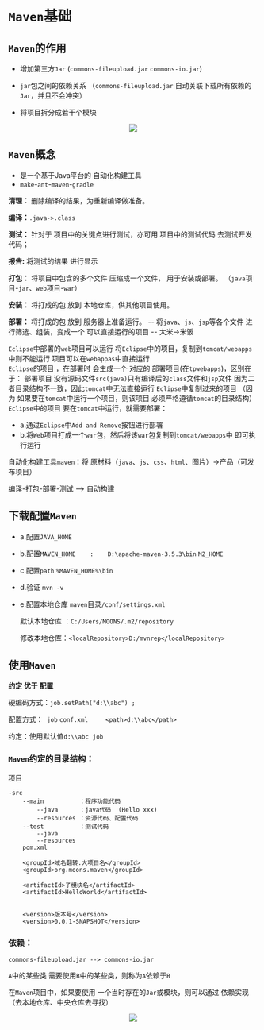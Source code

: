 # `Maven`基础



## `Maven`的作用

- 增加第三方`Jar`   (`commons-fileupload.jar`   `commons-io.jar`)
- `jar`包之间的依赖关系 （`commons-fileupload.jar` 自动关联下载所有依赖的`Jar`，并且不会冲突）

- 将项目拆分成若干个模块
<div align="center">
<img src="https://github.com/ZP-AlwaysWin/Java-Learn/blob/master/Maven%E5%AD%A6%E4%B9%A0%E7%AC%94%E8%AE%B0/Maven%E5%9B%BE%E7%89%87/%E9%A1%B9%E7%9B%AE%E6%A8%A1%E5%9D%97.png" />
</div>

## `Maven`概念
- 是一个基于Java平台的 自动化构建工具
- `make`-`ant`-`maven`-`gradle`

**清理：** 删除编译的结果，为重新编译做准备。

**编译：**`.java->.class`

**测试：** 针对于 项目中的关键点进行测试，亦可用 项目中的测试代码 去测试开发代码；

**报告:** 将测试的结果 进行显示

**打包：** 将项目中包含的多个文件 压缩成一个文件， 用于安装或部署。 （`java`项目-`jar`、`web`项目-`war`）

**安装：** 将打成的包  放到  本地仓库，供其他项目使用。

**部署：** 将打成的包  放到  服务器上准备运行。
-- 将`java`、`js`、`jsp`等各个文件 进行筛选、组装，变成一个 可以直接运行的项目
-- 大米->米饭


`Eclipse`中部署的`web`项目可以运行
将`Eclipse`中的项目，复制到`tomcat/webapps`中则不能运行
项目可以在`webappas`中直接运行
​	
`Eclipse`的项目 ，在部署时 会生成一个 对应的 部署项目(在`tpwebapps`)，区别在于： 部署项目 没有源码文件`src(java)`只有编译后的`class`文件和`jsp`文件
因为二者目录结构不一致，因此`tomcat`中无法直接运行 `Eclipse`中复制过来的项目 （因为 如果要在`tomcat`中运行一个项目，则该项目 必须严格遵循`tomcat`的目录结构）
​	
`Eclipse`中的项目 要在`tomcat`中运行，就需要部署： 

- a.通过`Eclipse`中`Add and Remove`按钮进行部署
- b.将`Web`项目打成一个`war`包，然后将该`war`包复制到`tomcat/webapps`中 即可执行运行


 自动化构建工具`maven`：将 原材料（`java`、`js`、`css`、`html`、图片）->产品（可发布项目）

 编译-打包-部署-测试   --> 自动构建



## 下载配置`Maven`

- a.配置`JAVA_HOME`
- b.配置`MAVEN_HOME    :    D:\apache-maven-3.5.3\bin`
	`M2_HOME`
- c.配置`path`
	`%MAVEN_HOME%\bin`
- d.验证
	`mvn -v`
- e.配置本地仓库  `maven`目录`/conf/settings.xml`
	
	默认本地仓库 ：`C:/Users/MOONS/.m2/repository`
	
	修改本地仓库：`<localRepository>D:/mvnrep</localRepository>`
	
## 使用`Maven`

**约定 优于 配置**

硬编码方式：`job.setPath("d:\\abc") ;`

配置方式：
​	`job`
​	`conf.xml     <path>d:\\abc</path>`

约定：使用默认值`d:\\abc`
​	`job`


### `Maven`约定的目录结构：
项目
```
-src				
	--main			：程序功能代码
		--java		：java代码  (Hello xxx)
		--resources ：资源代码、配置代码
	--test			：测试代码
		--java			
		--resources	
	pom.xml
```

```
	<groupId>域名翻转.大项目名</groupId>
	<groupId>org.moons.maven</groupId>
	
	<artifactId>子模块名</artifactId>
	<artifactId>HelloWorld</artifactId>


	<version>版本号</version>
	<version>0.0.1-SNAPSHOT</version>
```


### 依赖：
`commons-fileupload.jar --> commons-io.jar`

`A`中的某些类 需要使用`B`中的某些类，则称为`A`依赖于`B`

在`Maven`项目中，如果要使用 一个当时存在的`Jar`或模块，则可以通过 依赖实现（去本地仓库、中央仓库去寻找）

<div align="center">
<img src="https://github.com/ZP-AlwaysWin/Java-Learn/blob/master/Maven%E5%AD%A6%E4%B9%A0%E7%AC%94%E8%AE%B0/Maven%E5%9B%BE%E7%89%87/%E6%9C%AC%E5%9C%B0%E4%BB%93%E5%BA%93.png" />
</div>
